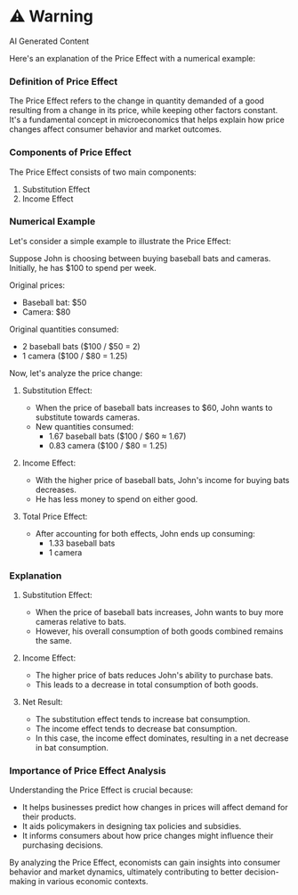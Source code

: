 <div class="warning"><h1>⚠️ Warning</h1><span>AI Generated Content</span></div>


Here's an explanation of the Price Effect with a numerical example:

### Definition of Price Effect

The Price Effect refers to the change in quantity demanded of a good resulting from a change in its price, while keeping other factors constant. It's a fundamental concept in microeconomics that helps explain how price changes affect consumer behavior and market outcomes.

### Components of Price Effect

The Price Effect consists of two main components:

1. Substitution Effect
2. Income Effect

### Numerical Example

Let's consider a simple example to illustrate the Price Effect:

Suppose John is choosing between buying baseball bats and cameras. Initially, he has $100 to spend per week.

Original prices:
- Baseball bat: $50
- Camera: $80

Original quantities consumed:
- 2 baseball bats ($100 / $50 = 2)
- 1 camera ($100 / $80 = 1.25)

Now, let's analyze the price change:

1. Substitution Effect:
   - When the price of baseball bats increases to $60, John wants to substitute towards cameras.
   - New quantities consumed:
     - 1.67 baseball bats ($100 / $60 ≈ 1.67)
     - 0.83 camera ($100 / $80 = 1.25)

2. Income Effect:
   - With the higher price of baseball bats, John's income for buying bats decreases.
   - He has less money to spend on either good.

3. Total Price Effect:
   - After accounting for both effects, John ends up consuming:
     - 1.33 baseball bats
     - 1 camera

### Explanation

1. Substitution Effect:
   - When the price of baseball bats increases, John wants to buy more cameras relative to bats.
   - However, his overall consumption of both goods combined remains the same.

2. Income Effect:
   - The higher price of bats reduces John's ability to purchase bats.
   - This leads to a decrease in total consumption of both goods.

3. Net Result:
   - The substitution effect tends to increase bat consumption.
   - The income effect tends to decrease bat consumption.
   - In this case, the income effect dominates, resulting in a net decrease in bat consumption.

### Importance of Price Effect Analysis

Understanding the Price Effect is crucial because:

- It helps businesses predict how changes in prices will affect demand for their products.
- It aids policymakers in designing tax policies and subsidies.
- It informs consumers about how price changes might influence their purchasing decisions.

By analyzing the Price Effect, economists can gain insights into consumer behavior and market dynamics, ultimately contributing to better decision-making in various economic contexts.
